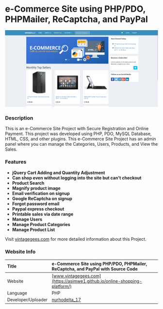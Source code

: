 

# e-Commerce Site using PHP/PDO, PHPMailer, ReCaptcha, and PayPal

<div align="center" ><img src="/github/ecomm_banner.png" /></div>

### Description

This is an e-Commerce Site Project with Secure Registration and Online Payment. This project was developed using PHP, PDO, MySQL Database, HTML, CSS, and other plugins. This e-Commerce Site Project has an admin panel where you can manage the Categories, Users, Products, and View the Sales.

### Features

<ul>
  <li><strong>jQuery Cart Adding and Quantity Adjustment</strong></li>
  <li><strong>Can shop even without logging into the site but can't checkout</strong></li>
  <li><strong>Product Search</strong></li>
  <li><strong>Magnify product image</strong></li>
  <li><strong>Email verification on signup</strong></li>
  <li><strong>Google ReCaptcha on signup</strong></li>
  <li><strong>Forgot password email</strong></li>
  <li><strong>Paypal express checkout</strong></li>
  <li><strong>Printable sales via date range</strong></li>
  <li><strong>Manage Users</strong></li>
  <li><strong>Manage Product Categories</strong></li>
  <li><strong>Manage Product List</strong></li>
</ul>

Visit [vintagegees.com](https://asimwe1.github.io/online-shopping-platform/) for more detailed information about this Project.

### Website Info

| Title | e-Commerce Site using PHP/PDO, PHPMailer, ReCaptcha, and PayPal with Source Code |
|:---|:---|
| Website | [www.vintagegees.com](https://asimwe1.github.io/online-shopping-platform/) |
| Language | PHP |
| Developer/Uploader | [nurhodelta_17](https://www.sourcecodester.com/users/nurhodelta2017) |
